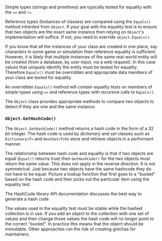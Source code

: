 Simple types (strings and primitives) are typically tested for equality with the `==` and `!=`.

Reference types (Instances of classes) are compared using the `Equals()` method inherited from `Object`. If your goal with the equality test is to ensure that two objects are the exact same instance then relying on `Object`'s implementation will suffice. If not, you need to override `object.Equals()`.

If you know that all the instances of your class are created in one place, say characters in some game or simulation then reference equality is sufficient. However, it is likely that multiple instances of the same real-world entity will be created (from a database, by user input, via a web request). In this case values that uniquely identify the entity must be tested for equality. Therefore `Equals()` must be overridden and appropriate data members of your class are tested for equality.

An overridden `Equals()` method will contain equality tests on members of simple types using `==` and reference types with recursive calls to `Equals()`.

The `Object` class provides appropriate methods to compare two objects to detect if they are one and the same instance.

### `Object.GetHashCode()`

The `Object.GetHashCode()` method returns a hash code in the form of a 32 bit integer. The hash code is used by _dictionary_ and _set_ classes such as `Dictionary<T>` and `HashSet<T>`to store and retrieve objects in a performant manner.

The relationship between hash code and equality is that if two objects are equal (`Equal()` returns true) then `GetHashCode()` for the two objects must return the same value. This does not apply in the reverse direction. It is not symmetrical. Just because two objects have the same hashcode they do not have to be equal. Picture a lookup function that first goes to a "bucket" based on the hash code and then picks out the particular item using the equality test.

The HashCode library API documentation discusses the best way to generate a hash code

The values used in the equality test must be stable while the hashed collection is in use. If you add an object to the collection with one set of values and then change those values the hash code will no longer point to the correct "bucket". In practice this means that the object should be immutable. Other approaches run the risk of creating gotchas for maintainers.